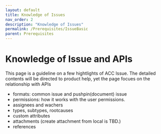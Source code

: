 ```yaml
---
layout: default
title: Knowledge of Issues
nav_order: 2
description: "Knowledge of Issues"
permalink: /Prerequisites/IssueBasic
parent: Prerequisites
---
```


# Knowledge of Issue and APIs

This page is a guideline on a few hightlights of ACC Issue. The detailed contents will be directed to product help, yet the page focues on the relationship with APIs
- formats: common issue and pushpin(document) issue
- permissions: how it works with the user permissions. 
- assignees and wachers
- types, subtypes, rootcauses
- custom attributes
- attachments (create attachment from local is TBD.)
- references